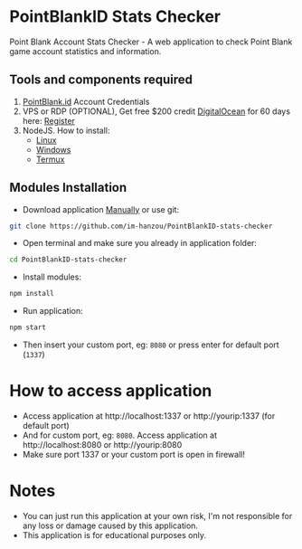 # PointBlankID Stats Checker
Point Blank Account Stats Checker - A web application to check Point Blank game account statistics and information.
## Tools and components required
1. [PointBlank.id](https://pointblank.id/) Account Credentials
4. VPS or RDP (OPTIONAL), Get free $200 credit [DigitalOcean](https://m.do.co/c/3f132e0f7e13) for 60 days here: [Register](https://m.do.co/c/3f132e0f7e13)
5. NodeJS. How to install:
   - [Linux](https://www.digitalocean.com/community/tutorials/how-to-install-node-js-on-ubuntu-22-04)
   - [Windows](https://www.youtube.com/watch?v=La6kH33-AVM&ab_channel=TheCodeCity)
   - [Termux](https://www.youtube.com/watch?v=5NceYSU4uFI&ab_channel=VectorM%3A)
## Modules Installation
- Download application [Manually](https://github.com/im-hanzou/PointBlankID-stats-checker/archive/refs/heads/main.zip) or use git:
```bash
git clone https://github.com/im-hanzou/PointBlankID-stats-checker
```
- Open terminal and make sure you already in application folder:
```bash
cd PointBlankID-stats-checker
```
- Install modules:
```bash
npm install
```
- Run application:
```bash
npm start
```
- Then insert your custom port, eg: `8080` or press enter for default port (`1337`)
# How to access application
- Access application at http://localhost:1337 or http://yourip:1337 (for default port)
- And for custom port, eg: `8080`. Access application at http://localhost:8080 or http://yourip:8080
- Make sure port 1337 or your custom port is open in firewall!
# Notes
- You can just run this application at your own risk, I'm not responsible for any loss or damage caused by this application.
- This application is for educational purposes only.
